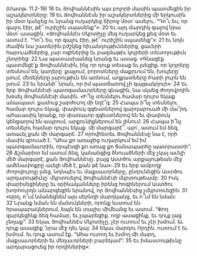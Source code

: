 (Մատթ. 11.2-19)
18 Եւ Յովհաննէսին այս բոլորի մասին պատմեցին իր աշակերտները: 19 Եւ Յովհաննէսն իր աշակերտներից մի երկուսին իր մօտ կանչեց ու նրանց ուղարկեց Տիրոջ մօտ՝ ասելու. “Դո՞ւ ես, որ գալու էիր, թէ՞ ուրիշին սպասենք”»: 20 Եւ այդ մարդիկ գալով նրա մօտ՝ ասացին. «Յովհաննէս Մկրտիչը մեզ ուղարկեց քեզ մօտ եւ ասում է. “Դո՞ւ ես, որ գալու էիր, թէ՞ ուրիշին սպասենք”»: 21 Եւ նոյն ժամին նա շատերին բժշկեց հիւանդութիւններից, ցաւերի հարուածներից, չար ոգիներից եւ բազմաթիւ կոյրերի տեսողութիւն շնորհեց: 22 Նա պատասխանեց նրանց եւ ասաց. «Գնացէք պատմեցէ՛ք Յովհաննէսին, ինչ որ դուք տեսաք եւ լսեցիք. որ կոյրերը տեսնում են, կաղերը՝ քայլում, բորոտները մաքրւում են, խուլերը՝ լսում, մեռելները յարութիւն են առնում, աղքատները Բարի լուրն են լսում. 23 եւ երանի՜ նրան, որ իմ պատճառով չի գայթակղուի»:
24 Եւ երբ Յովհաննէսի պատգամաւորները գնացին, նա սկսեց ժողովրդին խօսել Յովհաննէսի մասին. «Ի՞նչ տեսնելու համար դուրս եկաք անապատ. քամուց շարժուող մի եղէ՞գ: 25 Հապա ի՞նչ տեսնելու համար դուրս եկաք. փափուկ զգեստներով զարդարուած մի մա՞րդ. ահաւասիկ նրանք, որ փառաւոր զգեստներով են եւ փափուկ կենցաղով են ապրում, արքունիքներում են լինում: 26 Հապա ի՞նչ տեսնելու համար դուրս եկաք. մի մարգարէ՞. այո՛, ասում եմ ձեզ, առաւել քան մի մարգարէ. 27 որովհետեւ Յովհաննէսը նա է, որի մասին գրուած է. “Ահա քո առաջից ուղարկում եմ իմ պատգամաւորին, որպէսզի քո առաջ քո ճանապարհը պատրաստի”: 28 Ճշմարիտ եմ ասում ձեզ, կանանցից ծնուածների մէջ չկայ աւելի մեծ մարգարէ, քան Յովհաննէսը. բայց Աստծու արքայութեան մէջ ամենափոքրը աւելի մեծ է, քան թէ նա»:
29 Եւ երբ ամբողջ ժողովուրդը լսեց, նոյնպէս եւ մաքսաւորները, ընդունեցին Աստծու արդարութիւնը՝ մկրտուելով Յովհաննէսի մկրտութեամբ: 30 Իսկ փարիսեցիները եւ օրինականները իրենց հոգիներում Աստծու խորհուրդն անարգեցին նրանով, որ Յովհաննէսից չմկրտուեցին:
31 «Արդ, ո՞ւմ նմանեցնեմ այս սերնդի մարդկանց, եւ ո՞ւմ են նման: 32 Նրանք նման են մանուկների, որոնք նստում են հրապարակներում, ձայն են տալիս միմեանց եւ ասում. “Փող զարկեցինք ձեզ համար, եւ չպարեցիք. ողբ ասացինք, եւ դուք լաց չեղաք”: 33 Եկաւ Յովհաննէս Մկրտիչը, չէր ուտում եւ չէր խմում. եւ դուք ասացիք՝ նրա մէջ դեւ կայ: 34 Եկաւ մարդու Որդին. ուտում է եւ խմում. եւ դուք ասում էք. “Ահա ուտող եւ խմող մի մարդ, մաքսաւորների եւ մեղաւորների բարեկամ”: 35 Եւ իմաստութիւնը արդարացուեց իր որդիներից»:
